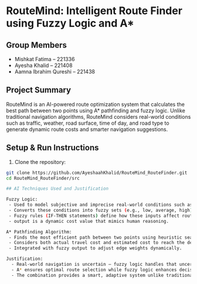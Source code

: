 # RouteMind: Intelligent Route Finder using Fuzzy Logic and A*

## Group Members
- Mishkat Fatima – 221336  
- Ayesha Khalid – 221408  
- Aamna Ibrahim Qureshi – 221438  

## Project Summary

RouteMind is an AI-powered route optimization system that calculates the best path between two points using A* pathfinding and fuzzy logic. Unlike traditional navigation algorithms, RouteMind considers real-world conditions such as traffic, weather, road surface, time of day, and road type to generate dynamic route costs and smarter navigation suggestions.

## Setup & Run Instructions

1. Clone the repository:
```bash
git clone https://github.com/AyeshaahKhalid/RouteMind_RouteFinder.git
cd RouteMind_RouteFinder/src

## AI Techniques Used and Justification

Fuzzy Logic:
 - Used to model subjective and imprecise real-world conditions such as traffic, weather, road quality, and time of day.
 - Converts these conditions into fuzzy sets (e.g., low, average, high) using membership functions.
 - Fuzzy rules (IF-THEN statements) define how these inputs affect route cost.
 - output is a dynamic cost value that mimics human reasoning.

A* Pathfinding Algorithm:
 - Finds the most efficient path between two points using heuristic search.
 - Considers both actual travel cost and estimated cost to reach the destination (via Euclidean distance).
 - Integrated with fuzzy output to adjust edge weights dynamically.

Justification:
  - Real-world navigation is uncertain — fuzzy logic handles that uncertainty intelligently.
  - A* ensures optimal route selection while fuzzy logic enhances decision-making under real-world complexity.
  - The combination provides a smart, adaptive system unlike traditional rigid algorithms.

